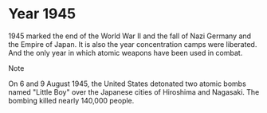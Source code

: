 # Year 1945

1945 marked the end of the World War II and the fall of Nazi Germany and the
Empire of Japan. It is also the year concentration camps were liberated. And
the only year in which atomic weapons have been used in combat.

> [!NOTE]
> On 6 and 9 August 1945, the United States detonated two atomic bombs named
"Little Boy" over the Japanese cities of Hiroshima and Nagasaki. The bombing
killed nearly 140,000 people.

